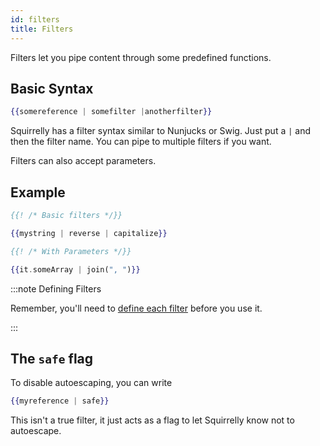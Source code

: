 ```yaml
---
id: filters
title: Filters
---
```


Filters let you pipe content through some predefined functions.

## Basic Syntax

```hbs
{{somereference | somefilter |anotherfilter}}
```

Squirrelly has a filter syntax similar to Nunjucks or Swig. Just put a `|` and then the filter name. You can pipe to multiple filters if you want.

Filters can also accept parameters.

## Example

```hbs
{{! /* Basic filters */}}

{{mystring | reverse | capitalize}}

{{! /* With Parameters */}}

{{it.someArray | join(", ")}}
```

:::note Defining Filters

Remember, you'll need to [define each filter](../api/filter-api) before you use it.

:::

## The `safe` flag

To disable autoescaping, you can write

```hbs
{{myreference | safe}}
```

This isn't a true filter, it just acts as a flag to let Squirrelly know not to autoescape.